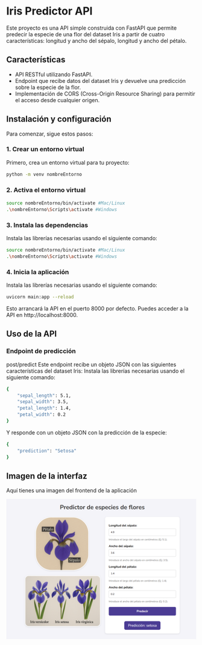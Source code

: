 # Iris Predictor API

Este proyecto es una API simple construida con FastAPI que permite predecir la especie de una flor del dataset Iris a partir de cuatro características: longitud y ancho del sépalo, longitud y ancho del pétalo.

## Características

- API RESTful utilizando FastAPI.
- Endpoint que recibe datos del dataset Iris y devuelve una predicción sobre la especie de la flor.
- Implementación de CORS (Cross-Origin Resource Sharing) para permitir el acceso desde cualquier origen.

## Instalación y configuración

Para comenzar, sigue estos pasos:

### 1. Crear un entorno virtual

Primero, crea un entorno virtual para tu proyecto:

```bash
python -m venv nombreEntorno
```
### 2. Activa el entorno virtual

```bash
source nombreEntorno/bin/activate #Mac/Linux
.\nombreEntorno\Scripts\activate #Windows

```


### 3. Instala las dependencias
Instala las librerías necesarias usando el siguiente comando:
```bash
source nombreEntorno/bin/activate #Mac/Linux
.\nombreEntorno\Scripts\activate #Windows

```


### 4. Inicia la aplicación
Instala las librerías necesarias usando el siguiente comando:
```bash
uvicorn main:app --reload
```
Esto arrancará la API en el puerto 8000 por defecto. Puedes acceder a la API en http://localhost:8000.

## Uso de la API
### Endpoint de predicción
post/predict
Este endpoint recibe un objeto JSON con las siguientes características del dataset Iris:
Instala las librerías necesarias usando el siguiente comando:
```bash
{
    "sepal_length": 5.1,
    "sepal_width": 3.5,
    "petal_length": 1.4,
    "petal_width": 0.2
}

```
Y responde con un objeto JSON con la predicción de la especie:
```bash
{
    "prediction": "Setosa"
}
```

## Imagen de la interfaz
Aquí tienes una imagen del frontend de la aplicación

![Interfaz del Frontend](\images\Frontend.png)
